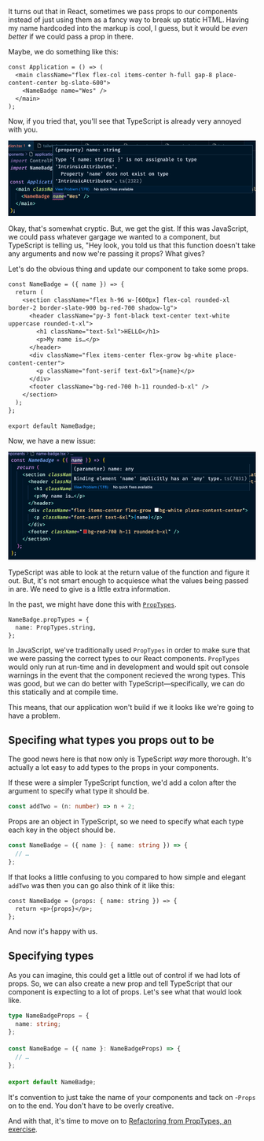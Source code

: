 It turns out that in React, sometimes we pass props to our components instead of just using them as a fancy way to break up static HTML. Having my name hardcoded into the markup is cool, I guess, but it would be *even better* if we could pass a prop in there.

Maybe, we do something like this:

````tsx
const Application = () => (
  <main className="flex flex-col items-center h-full gap-8 place-content-center bg-slate-600">
    <NameBadge name="Wes" />
  </main>
);
````

Now, if you tried that, you'll see that TypeScript is already very annoyed with you.

![](_attachments/invalid-props-for-name-badge.png)

Okay, that's somewhat cryptic. But, we get the gist. If this was JavaScript, we could pass whatever gargage we wanted to a component, but TypeScript is telling us, "Hey look, you told us that this function doesn't take any arguments and now we're passing it props? What gives?

Let's do the obvious thing and update our component to take some props.

````tsx
const NameBadge = ({ name }) => {
  return (
    <section className="flex h-96 w-[600px] flex-col rounded-xl border-2 border-slate-900 bg-red-700 shadow-lg">
      <header className="py-3 font-black text-center text-white uppercase rounded-t-xl">
        <h1 className="text-5xl">HELLO</h1>
        <p>My name is…</p>
      </header>
      <div className="flex items-center flex-grow bg-white place-content-center">
        <p className="font-serif text-6xl">{name}</p>
      </div>
      <footer className="bg-red-700 h-11 rounded-b-xl" />
    </section>
  );
};

export default NameBadge;
````

Now, we have a new issue:

![](_attachments/Pasted%20image%2020221106155554.png)

TypeScript was able to look at the return value of the function and figure it out. But, it's not smart enough to acquiesce what the values being passed in are. We need to give is a little extra information.

In the past, we might have done this with [`PropTypes`](https://npm.im/prop-types).

````tsx
NameBadge.propTypes = {
  name: PropTypes.string,
};
````

In JavaScript, we've traditionally used `PropTypes` in order to make sure that we were passing the correct types to our React components. `PropTypes` would only run at run-time and in development and would spit out console warnings in the event that the component recieved the wrong types. This was good, but we can do better with TypeScript—specifically, we can do this statically and at compile time.

This means, that our application won't build if we it looks like we're going to have a problem.

## Specifing what types you props out to be

The good news here is that now only is TypeScript *way* more thorough. It's actually a lot easy to add types to the props in your components.

If these were a simpler TypeScript function, we'd add a colon after the argument to specify what type it should be.

````ts
const addTwo = (n: number) => n + 2;
````

Props are an object in TypeScript, so we need to specify what each type each key in the object should be.

````ts
const NameBadge = ({ name }: { name: string }) => {
  // …
};
````

If that looks a little confusing to you compared to how simple and elegant `addTwo` was then you can go also think of it like this:

````tsx
const NameBadge = (props: { name: string }) => {
  return <p>{props}</p>;
};
````

And now it's happy with us.

## Specifying types

As you can imagine, this could get a little out of control if we had lots of props. So, we can also create a new prop and tell TypeScript that our component is expecting to a lot of props. Let's see what that would look like.

````ts
type NameBadgeProps = {
  name: string;
};

const NameBadge = ({ name }: NameBadgeProps) => {
  // …
};

export default NameBadge;
````

It's convention to just take the name of your components and tack on -`Props` on to the end. You don't have to be overly creative.

And with that, it's time to move on to [Refactoring from PropTypes, an exercise](Refactoring%20from%20PropTypes,%20an%20exercise.md).
